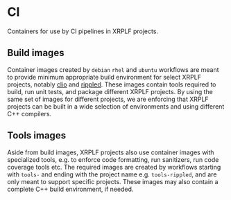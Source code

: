 # CI

Containers for use by CI pipelines in XRPLF projects.

## Build images

Container images created by `debian` `rhel` and `ubuntu` workflows are meant to provide minimum
appropriate build environment for select XRPLF projects, notably [clio](https://github.com/XRPLF/clio)
and [rippled](https://github.com/XRPLF/rippled). These images contain tools required
to build, run unit tests, and package different XRPLF projects. By using the same set of images
for different projects, we are enforcing that XRPLF projects can be built in a wide selection
of environments and using different C++ compilers.

## Tools images

Aside from build images, XRPLF projects also use container images with specialized tools, e.g.
to enforce code formatting, run sanitizers, run code coverage tools etc.
The required images are created by workflows starting with `tools-` and ending
with the project name e.g. `tools-rippled`, and are only meant to support specific projects.
These images may also contain a complete C++ build environment, if needed.

